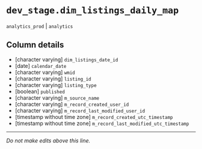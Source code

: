 # `dev_stage.dim_listings_daily_map`
`analytics_prod` | `analytics`

## Column details
* [character varying] `dim_listings_date_id`
* [date]      `calendar_date`
* [character varying] `wmid`
* [character varying] `listing_id`
* [character varying] `listing_type`
* [boolean]   `published`
* [character varying] `m_source_name`
* [character varying] `m_record_created_user_id`
* [character varying] `m_record_last_modified_user_id`
* [timestamp without time zone] `m_record_created_utc_timestamp`
* [timestamp without time zone] `m_record_last_modified_utc_timestamp`

-------------------------------------------------------------------------------
*Do not make edits above this line.*
